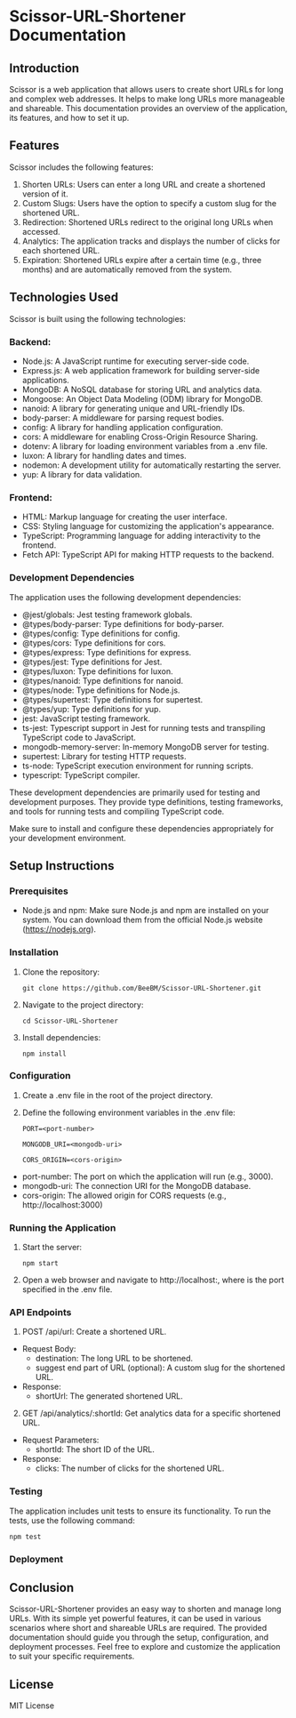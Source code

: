 # **Scissor-URL-Shortener Documentation**

## **Introduction**
Scissor is a web application that allows users to create short URLs for long and complex web addresses. It helps to make long URLs more manageable and shareable. This documentation provides an overview of the application, its features, and how to set it up.

## **Features**
Scissor includes the following features:

1. Shorten URLs: Users can enter a long URL and create a shortened version of it.
2. Custom Slugs: Users have the option to specify a custom slug for the shortened URL.
3. Redirection: Shortened URLs redirect to the original long URLs when accessed.
4. Analytics: The application tracks and displays the number of clicks for each shortened URL.
5. Expiration: Shortened URLs expire after a certain time (e.g., three months) and are automatically removed from the system.

## **Technologies Used**
Scissor is built using the following technologies:

### Backend:
- Node.js: A JavaScript runtime for executing server-side code.
- Express.js: A web application framework for building server-side applications.
- MongoDB: A NoSQL database for storing URL and analytics data.
- Mongoose: An Object Data Modeling (ODM) library for MongoDB.
- nanoid: A library for generating unique and URL-friendly IDs.
- body-parser: A middleware for parsing request bodies.
- config: A library for handling application configuration.
- cors: A middleware for enabling Cross-Origin Resource Sharing.
- dotenv: A library for loading environment variables from a .env file.
- luxon: A library for handling dates and times.
- nodemon: A development utility for automatically restarting the server.
- yup: A library for data validation.

### Frontend:
- HTML: Markup language for creating the user interface.
- CSS: Styling language for customizing the application's appearance.
- TypeScript: Programming language for adding interactivity to the frontend.
- Fetch API: TypeScript API for making HTTP requests to the backend.

### Development Dependencies
The application uses the following development dependencies:
- @jest/globals: Jest testing framework globals.
- @types/body-parser: Type definitions for body-parser.
- @types/config: Type definitions for config.
- @types/cors: Type definitions for cors.
- @types/express: Type definitions for express.
- @types/jest: Type definitions for Jest.
- @types/luxon: Type definitions for luxon.
- @types/nanoid: Type definitions for nanoid.
- @types/node: Type definitions for Node.js.
- @types/supertest: Type definitions for supertest.
- @types/yup: Type definitions for yup.
- jest: JavaScript testing framework.
- ts-jest: Typescript support in Jest for running tests and transpiling TypeScript code to JavaScript.
- mongodb-memory-server: In-memory MongoDB server for testing.
- supertest: Library for testing HTTP requests.
- ts-node: TypeScript execution environment for running scripts.
- typescript: TypeScript compiler.

These development dependencies are primarily used for testing and development purposes. They provide type definitions, testing frameworks, and tools for running tests and compiling TypeScript code.

Make sure to install and configure these dependencies appropriately for your development environment.

## **Setup Instructions**
### Prerequisites
- Node.js and npm: Make sure Node.js and npm are installed on your system. You can download them from the official Node.js website (https://nodejs.org).

### Installation
1. Clone the repository:

    ```git clone https://github.com/BeeBM/Scissor-URL-Shortener.git```
2. Navigate to the project directory:
   
    ```cd Scissor-URL-Shortener```
3. Install dependencies:
   
    ```npm install```

### Configuration
1. Create a .env file in the root of the project directory.
2. Define the following environment variables in the .env file:
   
    ```PORT=<port-number>```

    ```MONGODB_URI=<mongodb-uri>```

    ```CORS_ORIGIN=<cors-origin>```
 - port-number: The port on which the application will run (e.g., 3000).
 - mongodb-uri: The connection URI for the MongoDB database.
 - cors-origin: The allowed origin for CORS requests (e.g., http://localhost:3000)

### Running the Application
1. Start the server:
    
    ```npm start```
2. Open a web browser and navigate to http://localhost:<port-number>, where <port-number> is the port specified in the .env file.

### API Endpoints
1. POST /api/url: Create a shortened URL.
 - Request Body:
    - destination: The long URL to be shortened.
    - suggest end part of URL (optional): A custom slug for the shortened URL.
 - Response:
    - shortUrl: The generated shortened URL.
2. GET /api/analytics/:shortId: Get analytics data for a specific shortened URL.
 - Request Parameters:
    - shortId: The short ID of the URL.
 - Response:
    - clicks: The number of clicks for the shortened URL.

### Testing
The application includes unit tests to ensure its functionality. To run the tests, use the following command:
    
  ```npm test```

### Deployment

## **Conclusion**
Scissor-URL-Shortener provides an easy way to shorten and manage long URLs. With its simple yet powerful features, it can be used in various scenarios where short and shareable URLs are required. The provided documentation should guide you through the setup, configuration, and deployment processes. Feel free to explore and customize the application to suit your specific requirements.

## **License**
MIT License
